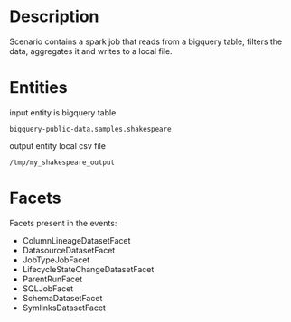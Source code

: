 # Description
Scenario contains a spark job that reads from a bigquery table, filters the data, aggregates it and writes to a local file. 

# Entities

input entity is bigquery table 

`bigquery-public-data.samples.shakespeare`

output entity local csv file

`/tmp/my_shakespeare_output`

# Facets
Facets present in the events:
- ColumnLineageDatasetFacet
- DatasourceDatasetFacet
- JobTypeJobFacet
- LifecycleStateChangeDatasetFacet
- ParentRunFacet
- SQLJobFacet
- SchemaDatasetFacet
- SymlinksDatasetFacet
